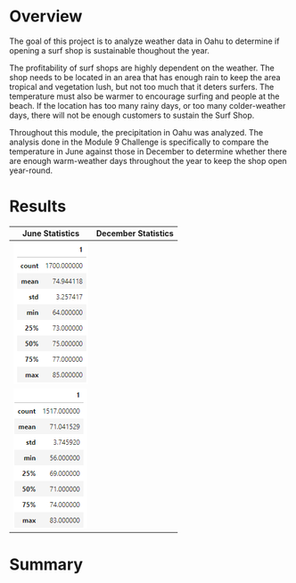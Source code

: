 # Overview
The goal of this project is to analyze weather data in Oahu to determine if opening a surf shop is sustainable thoughout the year. 

The profitability of surf shops are highly dependent on the weather. The shop needs to be located in an area that has enough rain to keep the area tropical and vegetation lush, but not too much that it deters surfers. The temperature must also be warmer to encourage surfing and people at the beach. If the location has too many rainy days, or too many colder-weather days, there will not be enough customers to sustain the Surf Shop. 

Throughout this module, the precipitation in Oahu was analyzed. The analysis done in the Module 9 Challenge is specifically to compare the temperature in June against those in December to determine whether there are enough warm-weather days throughout the year to keep the shop open year-round.

# Results

|**June Statistics**|**December Statistics**|
| ------------- | ------------- |
|![June Stats](/Images/June_Stats.png)|
![December Stats](/Images/December_Stats.png)|

# Summary
